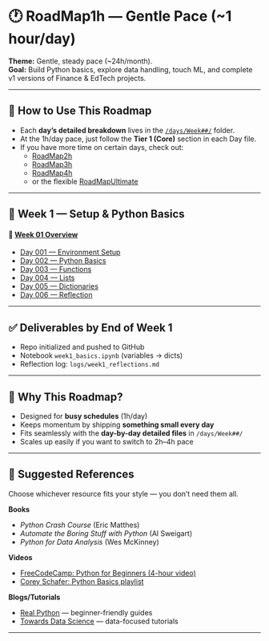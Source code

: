 # 🕐 RoadMap1h — Gentle Pace (~1 hour/day)

**Theme:** Gentle, steady pace (~24h/month).  
**Goal:** Build Python basics, explore data handling, touch ML, and complete v1 versions of Finance & EdTech projects.  

---

## 🧭 How to Use This Roadmap

- Each **day’s detailed breakdown** lives in the [`/days/Week##/`](./days) folder.  
- At the 1h/day pace, just follow the **Tier 1 (Core)** section in each Day file.  
- If you have more time on certain days, check out:  
  - [RoadMap2h](./RoadMap2h.md)  
  - [RoadMap3h](./RoadMap3h.md)  
  - [RoadMap4h](./RoadMap4h.md)  
  - or the flexible [RoadMapUltimate](./RoadMapUltimate.md)  

---

## 📅 Week 1 — Setup & Python Basics
#### 🔗 [Week 01 Overview](./days/Week01/README.md)

- [Day 001 — Environment Setup](./days/Week01/Day001-Setup.md)  
- [Day 002 — Python Basics](./days/Week01/Day002-Python-Basics.md)  
- [Day 003 — Functions](./days/Week01/Day003-Functions.md)  
- [Day 004 — Lists](./days/Week01/Day004-Lists.md)  
- [Day 005 — Dictionaries](./days/Week01/Day005-Dictionaries.md)  
- [Day 006 — Reflection](./days/Week01/Day006-Reflection.md)  

---

## ✅ Deliverables by End of Week 1

- Repo initialized and pushed to GitHub  
- Notebook `week1_basics.ipynb` (variables → dicts)  
- Reflection log: `logs/week1_reflections.md`  

---

## 🎯 Why This Roadmap?

- Designed for **busy schedules** (1h/day)  
- Keeps momentum by shipping **something small every day**  
- Fits seamlessly with the **day-by-day detailed files** in `/days/Week##/`  
- Scales up easily if you want to switch to 2h–4h pace  

---

## 📖 Suggested References

Choose whichever resource fits your style — you don’t need them all.  

**Books**  
- *Python Crash Course* (Eric Matthes)  
- *Automate the Boring Stuff with Python* (Al Sweigart)  
- *Python for Data Analysis* (Wes McKinney)  

**Videos**  
- [FreeCodeCamp: Python for Beginners (4-hour video)](https://www.youtube.com/watch?v=rfscVS0vtbw)  
- [Corey Schafer: Python Basics playlist](https://www.youtube.com/playlist?list=PL-osiE80TeTsqhIuOqKhwlXsIBIdSeYtc)  

**Blogs/Tutorials**  
- [Real Python](https://realpython.com/) — beginner-friendly guides  
- [Towards Data Science](https://towardsdatascience.com/) — data-focused tutorials  

---
